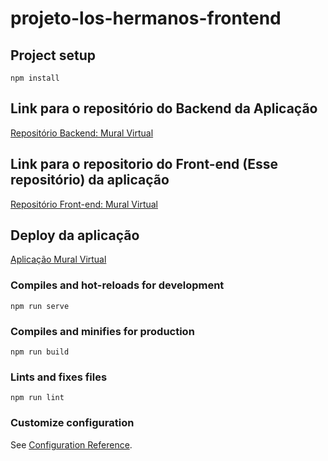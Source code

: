 # projeto-los-hermanos-frontend

## Project setup
```
npm install
```
## Link para o repositório do Backend da Aplicação

[Repositório Backend: Mural Virtual](https://github.com/pdr-dev71/projeto-los-hermanos-backend)

## Link para o repositorio do Front-end (Esse repositório) da aplicação

[Repositório Front-end: Mural Virtual](https://github.com/jacksonPrimo/projeto-los-hermanos-frontend)

## Deploy da aplicação

[Aplicação Mural Virtual](https://mural-virtual.netlify.app/)


### Compiles and hot-reloads for development
```
npm run serve
```

### Compiles and minifies for production
```
npm run build
```

### Lints and fixes files
```
npm run lint
```

### Customize configuration
See [Configuration Reference](https://cli.vuejs.org/config/).
